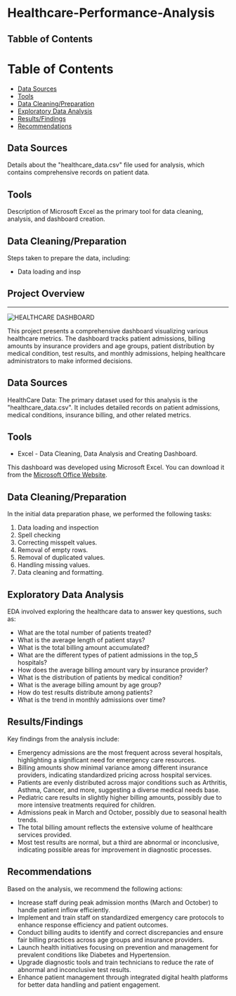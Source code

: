 # Healthcare-Performance-Analysis

## Tabble of Contents
# Table of Contents
- [Data Sources](#data-sources)
- [Tools](#tools)
- [Data Cleaning/Preparation](#data-cleaningpreparation)
- [Exploratory Data Analysis](#exploratory-data-analysis)
- [Results/Findings](#resultsfindings)
- [Recommendations](#recommendations)

## Data Sources
Details about the "healthcare_data.csv" file used for analysis, which contains comprehensive records on patient data.

## Tools
Description of Microsoft Excel as the primary tool for data cleaning, analysis, and dashboard creation.

## Data Cleaning/Preparation
Steps taken to prepare the data, including:
- Data loading and insp

  
## Project Overview
---
![HEALTHCARE DASHBOARD](https://github.com/A-BlessingTheAnalyst/Healthcare-Performance-Analysis/assets/168881527/2636f1e0-cd8b-421f-997e-155e5b4286bc)


This project presents a comprehensive dashboard visualizing various healthcare metrics. The dashboard tracks patient admissions, billing amounts by insurance providers and age groups, patient distribution by medical condition, test results, and monthly admissions, helping healthcare administrators to make informed decisions.

## Data Sources

HealthCare Data: The primary dataset used for this analysis is the "healthcare_data.csv". It includes detailed records on patient admissions, medical conditions, insurance billing, and other related metrics.

## Tools

- Excel - Data Cleaning, Data Analysis and Creating Dashboard.

This dashboard was developed using Microsoft Excel. You can download it from the [Microsoft Office Website](https://www.office.com/).

## Data Cleaning/Preparation

In the initial data preparation phase, we performed the following tasks:
1. Data loading and inspection
2. Spell checking
3. Correcting misspelt values.
4. Removal of empty rows.
5. Removal of duplicated values.
6. Handling missing values.
7. Data cleaning and formatting.

## Exploratory Data Analysis

EDA involved exploring the healthcare data to answer key questions, such as:
- What are the total number of patients treated?
- What is the average length of patient stays?
- What is the total billing amount accumulated?
- What are the different types of patient admissions in the top_5 hospitals?
- How does the average billing amount vary by insurance provider?
- What is the distribution of patients by medical condition?
- What is the average billing amount by age group?
- How do test results distribute among patients?
- What is the trend in monthly admissions over time?

## Results/Findings

Key findings from the analysis include:
- Emergency admissions are the most frequent across several hospitals, highlighting a significant need for emergency care resources.
- Billing amounts show minimal variance among different insurance providers, indicating standardized pricing across hospital services.
- Patients are evenly distributed across major conditions such as Arthritis, Asthma, Cancer, and more, suggesting a diverse medical needs base.
- Pediatric care results in slightly higher billing amounts, possibly due to more intensive treatments required for children.
- Admissions peak in March and October, possibly due to seasonal health trends.
- The total billing amount reflects the extensive volume of healthcare services provided.
- Most test results are normal, but a third are abnormal or inconclusive, indicating possible areas for improvement in diagnostic processes.

## Recommendations

Based on the analysis, we recommend the following actions:
- Increase staff during peak admission months (March and October) to handle patient inflow efficiently.
- Implement and train staff on standardized emergency care protocols to enhance response efficiency and patient outcomes.
- Conduct billing audits to identify and correct discrepancies and ensure fair billing practices across age groups and insurance providers.
- Launch health initiatives focusing on prevention and management for prevalent conditions like Diabetes and Hypertension.
- Upgrade diagnostic tools and train technicians to reduce the rate of abnormal and inconclusive test results.
- Enhance patient management through integrated digital health platforms for better data handling and patient engagement.

